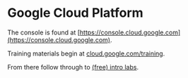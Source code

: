 # Google Cloud Platform

The console is found at [https://console.cloud.google.com](https://console.cloud.google.com). 

Training materials begin at [cloud.google.com/training](https://cloud.google.com/training/).

From there follow through to [(free) intro labs](https://cloud.google.com/training/free-labs/).

